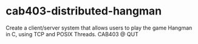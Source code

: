 # cab403-distributed-hangman
Create a client/server system that allows users to play the game Hangman in C, using TCP and POSIX Threads. 
CAB403 @ QUT

